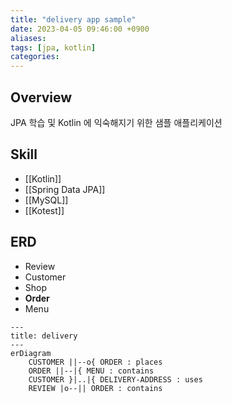 ```yaml
---
title: "delivery app sample"
date: 2023-04-05 09:46:00 +0900
aliases: 
tags: [jpa, kotlin]
categories: 
---
```


## Overview

JPA 학습 및 Kotlin 에 익숙해지기 위한 샘플 애플리케이션

## Skill

- [[Kotlin]]
- [[Spring Data JPA]]
- [[MySQL]]
- [[Kotest]]

## ERD

- Review
- Customer
- Shop
- **Order**
- Menu

```mermaid
---
title: delivery
---
erDiagram
    CUSTOMER ||--o{ ORDER : places
    ORDER ||--|{ MENU : contains
    CUSTOMER }|..|{ DELIVERY-ADDRESS : uses
    REVIEW |o--|| ORDER : contains
```
